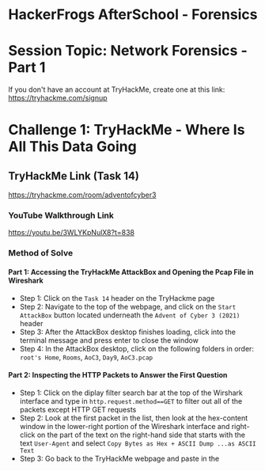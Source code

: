 # HackerFrogs AfterSchool - Forensics
# Session Topic: Network Forensics - Part 1
If you don't have an account at TryHackMe, create one at this link: https://tryhackme.com/signup
# Challenge 1: TryHackMe - Where Is All This Data Going
## TryHackMe Link (Task 14)
https://tryhackme.com/room/adventofcyber3
### YouTube Walkthrough Link
https://youtu.be/3WLYKpNulX8?t=838
### Method of Solve
#### Part 1: Accessing the TryHackMe AttackBox and Opening the Pcap File in Wireshark
* Step 1: Click on the `Task 14` header on the TryHackme page
* Step 2: Navigate to the top of the webpage, and click on the `Start AttackBox` button located underneath the `Advent of Cyber 3 (2021)` header
* Step 3: After the AttackBox desktop finishes loading, click into the terminal message and press enter to close the window
* Step 4: In the AttackBox desktop, click on the following folders in order: `root's Home`, `Rooms`, `AoC3`, `Day9`, `AoC3.pcap`
#### Part 2: Inspecting the HTTP Packets to Answer the First Question
* Step 1: Click on the diplay filter search bar at the top of the Wirshark interface and type in `http.request.method==GET` to filter out all of the packets except HTTP GET requests
* Step 2: Look at the first packet in the list, then look at the hex-content window in the lower-right portion of the Wireshark interface and right-click on the part of the text on the right-hand side that starts with the text `User-Agent` and select `Copy Bytes as Hex + ASCII Dump ...as ASCII Text`
* Step 3: Go back to the TryHackMe webpage and paste in the 
